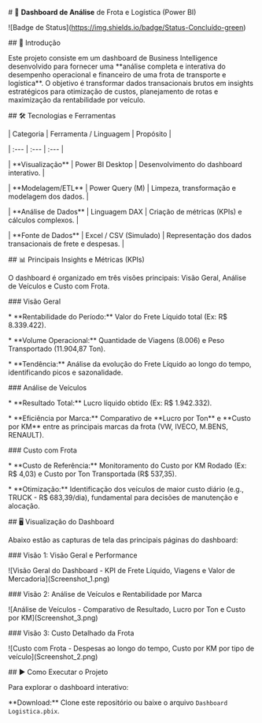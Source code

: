 \# 🚚 **Dashboard de Análise** de Frota e Logística (Power BI)



!\[Badge de Status](https://img.shields.io/badge/Status-Concluído-green)



\## 📝 Introdução



Este projeto consiste em um dashboard de Business Intelligence desenvolvido para fornecer uma \*\*análise completa e interativa do desempenho operacional e financeiro de uma frota de transporte e logística\*\*. O objetivo é transformar dados transacionais brutos em insights estratégicos para otimização de custos, planejamento de rotas e maximização da rentabilidade por veículo.



\## 🛠️ Tecnologias e Ferramentas



| Categoria | Ferramenta / Linguagem | Propósito |

| :--- | :--- | :--- |

| \*\*Visualização\*\* | Power BI Desktop | Desenvolvimento do dashboard interativo. |

| \*\*Modelagem/ETL\*\* | Power Query (M) | Limpeza, transformação e modelagem dos dados. |

| \*\*Análise de Dados\*\* | Linguagem DAX | Criação de métricas (KPIs) e cálculos complexos. |

| \*\*Fonte de Dados\*\* | Excel / CSV (Simulado) | Representação dos dados transacionais de frete e despesas. |



\## 📊 Principais Insights e Métricas (KPIs)



O dashboard é organizado em três visões principais: Visão Geral, Análise de Veículos e Custo com Frota.



\### Visão Geral



\* \*\*Rentabilidade do Período:\*\* Valor do Frete Líquido total (Ex: R$ 8.339.422).

\* \*\*Volume Operacional:\*\* Quantidade de Viagens (8.006) e Peso Transportado (11.904,87 Ton).

\* \*\*Tendência:\*\* Análise da evolução do Frete Líquido ao longo do tempo, identificando picos e sazonalidade.



\### Análise de Veículos



\* \*\*Resultado Total:\*\* Lucro líquido obtido (Ex: R$ 1.942.332).

\* \*\*Eficiência por Marca:\*\* Comparativo de \*\*Lucro por Ton\*\* e \*\*Custo por KM\*\* entre as principais marcas da frota (VW, IVECO, M.BENS, RENAULT).



\### Custo com Frota



\* \*\*Custo de Referência:\*\* Monitoramento do Custo por KM Rodado (Ex: R$ 4,03) e Custo por Ton Transportada (R$ 537,35).

\* \*\*Otimização:\*\* Identificação dos veículos de maior custo diário (e.g., TRUCK - R$ 683,39/dia), fundamental para decisões de manutenção e alocação.



\## 🖥️ Visualização do Dashboard



Abaixo estão as capturas de tela das principais páginas do dashboard:



\### Visão 1: Visão Geral e Performance

!\[Visão Geral do Dashboard - KPI de Frete Líquido, Viagens e Valor de Mercadoria](Screenshot\_1.png)



\### Visão 2: Análise de Veículos e Rentabilidade por Marca

!\[Análise de Veículos - Comparativo de Resultado, Lucro por Ton e Custo por KM](Screenshot\_3.png)



\### Visão 3: Custo Detalhado da Frota

!\[Custo com Frota - Despesas ao longo do tempo, Custo por KM por tipo de veículo](Screenshot\_2.png)



\## ▶️ Como Executar o Projeto 



Para explorar o dashboard interativo:





\*\*Download:\*\* Clone este repositório ou baixe o arquivo `Dashboard Logistica.pbix`.





